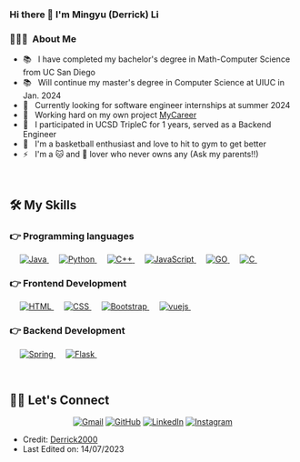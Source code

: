 ### Hi there 👋 I'm Mingyu (Derrick) Li

### 👨🏻‍💻 &nbsp;About Me


- 📚 &nbsp; I have completed my bachelor's degree in Math-Computer Science from UC San Diego
- 📚 &nbsp; Will continue my master's degree in Computer Science at UIUC in Jan. 2024
- 🤔 &nbsp; Currently looking for software engineer internships at summer 2024
- 🤩 &nbsp; Working hard on my own project [MyCareer](https://github.com/TallMessiWu/my-career-frontend)
- 🎉 &nbsp; I participated in UCSD TripleC for 1 years, served as a Backend Engineer
- 🏀 &nbsp; I'm a basketball enthusiast and love to hit to gym to get better
- ⚡ &nbsp; I'm a 🐱 and 🐶 lover who never owns any (Ask my parents!!)

<br/>

## 🛠️ My Skills

### 👉 Programming languages

<p align="left"> 
  &emsp; 
  <a href="https://www.java.com" target="_blank"> 
    <img alt="Java" src="https://img.shields.io/badge/java-%23ED8B00.svg?style=for-the-badge&logo=openjdk&logoColor=white">
  </a>
  &emsp;
  <a href="https://www.python.org" target="_blank">
    <img alt="Python" src="https://img.shields.io/badge/python-3670A0?style=for-the-badge&logo=python&logoColor=ffdd54">
  </a>
  &emsp;
  <a href="https://www.w3schools.com/cpp/" target="_blank"> 
    <img alt="C++" src="https://img.shields.io/badge/c++-%2300599C.svg?style=for-the-badge&logo=c%2B%2B&logoColor=white">
  </a> 
  &emsp;
  <a href="https://developer.mozilla.org/en-US/docs/Web/JavaScript" target="_blank"> 
     <img alt="JavaScript" src="https://img.shields.io/badge/javascript-%23323330.svg?style=for-the-badge&logo=javascript&logoColor=%23F7DF1E">
   </a>
  &emsp;
  <a href="https://go.dev" target="_blank">
    <img alt="GO" src="https://img.shields.io/badge/go-%2300ADD8.svg?style=for-the-badge&logo=go&logoColor=white"/>
  </a>
   &emsp;
   <a href="https://www.cprogramming.com/" target="_blank"> 
    <img alt="C" src="https://img.shields.io/badge/c-%2300599C.svg?style=for-the-badge&logo=c&logoColor=white">
  </a> 
  &emsp;
</p>


### 👉 Frontend Development
<p align="left"> 
  &emsp; 
  <a href="https://www.w3.org/html/" target="_blank"> 
   <img alt="HTML" src="https://img.shields.io/badge/html5-%23E34F26.svg?style=for-the-badge&logo=html5&logoColor=white">
  </a>   
  &emsp;
  <a href="https://www.w3schools.com/css/" target="_blank">
    <img alt="CSS" src="https://img.shields.io/badge/css3-%231572B6.svg?style=for-the-badge&logo=css3&logoColor=white">
  </a> 
   &emsp;
  <a href="https://getbootstrap.com" target="_blank"> 
    <img alt="Bootstrap" src="https://img.shields.io/badge/bootstrap-%238511FA.svg?style=for-the-badge&logo=bootstrap&logoColor=white"/>
  </a>
  &emsp;
  <a href="https://vuejs.org/" target="_blank"> 
    <img alt="vuejs" src="https://img.shields.io/badge/vuejs-%2335495e.svg?style=for-the-badge&logo=vuedotjs&logoColor=%234FC08D"/>
  </a>
  &emsp;
</p>

### 👉 Backend Development
<p align="left"> 
  &emsp; 
  <a href="https://spring.io/" target="_blank"> 
   <img alt="Spring" src="https://img.shields.io/badge/spring-%236DB33F.svg?style=for-the-badge&logo=spring&logoColor=white">
  </a>   
  &emsp;
  <a href="https://flask.palletsprojects.com/en/2.3.x/" target="_blank">
    <img alt="Flask" src="https://img.shields.io/badge/flask-%23000.svg?style=for-the-badge&logo=flask&logoColor=white">
  </a> 
   &emsp;
</p>

<br/>

## 🙋‍♀️ Let's Connect
<p align="center">
	<a href="mailto:mil074mingyu@gmail.com"><img src="https://img.icons8.com/bubbles/50/000000/gmail.png" alt="Gmail"/></a>
	<a href="https://github.com/Derrick2000"><img src="https://img.icons8.com/bubbles/50/000000/github.png" alt="GitHub"/></a>
	<a href="https://www.linkedin.com/in/mingyu-li-9a3642200/"><img src="https://img.icons8.com/bubbles/50/000000/linkedin.png" alt="LinkedIn"/></a>
	<a href="https://www.instagram.com/derrick200002/"><img src="https://img.icons8.com/bubbles/50/000000/instagram.png" alt="Instagram"/></a>
	
</p>

* Credit: [Derrick2000](https://github.com/Derrick2000)
* Last Edited on: 14/07/2023

